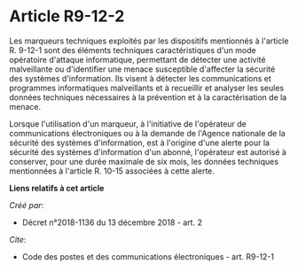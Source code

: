# Article R9-12-2

Les marqueurs techniques exploités par les dispositifs mentionnés à l'article R. 9-12-1 sont des éléments techniques
caractéristiques d'un mode opératoire d'attaque informatique, permettant de détecter une activité malveillante ou
d'identifier une menace susceptible d'affecter la sécurité des systèmes d'information. Ils visent à détecter les
communications et programmes informatiques malveillants et à recueillir et analyser les seules données techniques nécessaires
à la prévention et à la caractérisation de la menace. 

Lorsque l'utilisation d'un marqueur, à l'initiative de l'opérateur de communications électroniques ou à la demande de
l'Agence nationale de la sécurité des systèmes d'information, est à l'origine d'une alerte pour la sécurité des systèmes
d'information d'un abonné, l'opérateur est autorisé à conserver, pour une durée maximale de six mois, les données techniques
mentionnées à l'article R. 10-15 associées à cette alerte.

**Liens relatifs à cet article**

_Créé par_:

  - Décret n°2018-1136 du 13 décembre 2018 - art. 2

_Cite_:

  - Code des postes et des communications électroniques - art. R9-12-1
